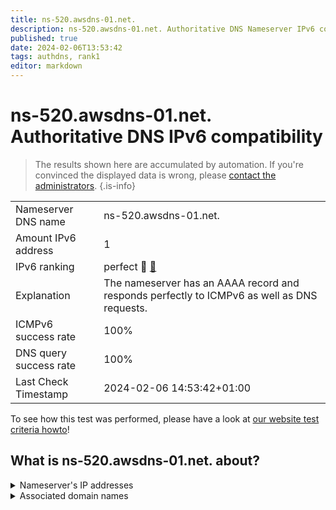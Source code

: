 ```yaml
---
title: ns-520.awsdns-01.net.
description: ns-520.awsdns-01.net. Authoritative DNS Nameserver IPv6 compatibility
published: true
date: 2024-02-06T13:53:42
tags: authdns, rank1
editor: markdown
---
```


# ns-520.awsdns-01.net. Authoritative DNS IPv6 compatibility

> The results shown here are accumulated by automation. If you're convinced the displayed data is wrong, please [contact the administrators](/howto/chat). 
{.is-info}




|   |   |
| - | - |
| Nameserver DNS name | ns-520.awsdns-01.net.
| Amount IPv6 address | 1
| IPv6 ranking | perfect :1st_place_medal: [🔗](/howto/ranking) |
| Explanation | The nameserver has an AAAA record and responds perfectly to ICMPv6 as well as DNS requests. |
| ICMPv6 success rate | 100%|
| DNS query success rate | 100% |
| Last Check Timestamp | 2024-02-06 14:53:42+01:00 |

To see how this test was performed, please have a look at [our website test criteria howto](/howto/testcriteria/authdns)!


## What is ns-520.awsdns-01.net. about?




<details>
<summary>Nameserver's IP addresses</summary>

2600:9000:5302:800::1

</details>



<details>
<summary>Associated domain names</summary>

github.com

</details>
